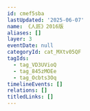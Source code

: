 ```yaml
---
id: cmef5sba
lastUpdated: '2025-06-07'
name: 《人匠》2016版
aliases: []
layer: 3
eventDate: null
categoryId: cat_MXtv05QF
tagIds:
  - tag_VD3UVioQ
  - tag_845zMOEe
  - tag_Ocbts3Oq
timelineEvents: []
relations: []
titledLinks: []
---
```


